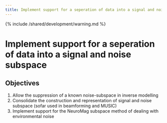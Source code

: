 ```yaml
---
title: Implement support for a seperation of data into a signal and noise subspace
---
```


{% include /shared/development/warning.md %}

# Implement support for a seperation of data into a signal and noise subspace

## Objectives

 1.  Allow the suppression of a known noise-subspace in inverse modelling
 2.  Consolidate the construction and representation of signal and noise subspace (sofar used in beamforming and MUSIC)
 3.  Implement support for the NeuroMag subspace method of dealing with environmental noise 

